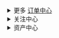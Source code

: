 <details><summary>更多 <a href>订单中心</a></summary>
    <dd><a href>我的订单</a></dd>
    <dd><a href>我的活动</a></dd>
    <dd><a href>评价晒单</a></dd>
    <dd><a href>购物助手</a></dd>
</details><details><summary>关注中心</summary> 
    <dd><a href>关注的商品</a></dd>
    <dd><a href>关注的店铺</a></dd>
    <dd><a href>关注的专辑</a></dd>
    <dd><a href>收藏的内容</a></dd>
</details><details>    <summary>资产中心</summary> 
    <dd><a href>余额</a></dd>
    <dd><a href>优惠券</a></dd>
    <dd><a href>礼品卡</a></dd>
</details>
